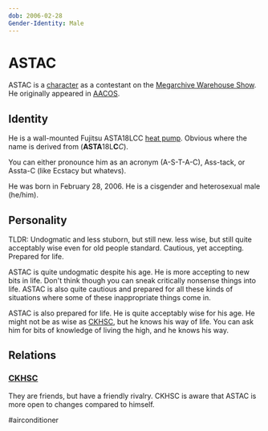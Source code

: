 ```yaml
---
dob: 2006-02-28
Gender-Identity: Male
---
```

# ASTAC

ASTAC is a [character](Characters.md) as a contestant on the [Megarchive Warehouse Show](../../../Megarchive%20Warehouse%20Show/Megarchive%20Warehouse%20Show.md). He originally appeared in [AACOS](../../../Megarchive%20Warehouse%20Show/AACOS.md).

## Identity

He is a wall-mounted Fujitsu ASTA18LCC [heat pump](../../Species/Air%20Conditioners.md). Obvious where the name is derived from (**ASTA**18L**C***C*).

You can either pronounce him as an acronym (A-S-T-A-C), Ass-tack, or Assta-C (like Ecstacy but whatevs).

He was born in February 28, 2006. He is a cisgender and heterosexual male (he/him).

## Personality
TLDR: Undogmatic and less stuborn, but still new. less wise, but still quite acceptably wise even for old people standard. Cautious, yet accepting. Prepared for life. 

ASTAC is quite undogmatic despite his age. He is more accepting to new bits in life. Don't think though you can sneak critically nonsense things into life. ASTAC is also quite cautious and prepared for all these kinds of situations where some of these inappropriate things come in. 

ASTAC is also prepared for life. He is quite acceptably wise for his age. He might not be as wise as [CKHSC](CKHSC.md), but he knows his way of life. You can ask him for bits of knowledge of living the high, and he knows his way.
## Relations

### [CKHSC](CKHSC.md)

They are friends, but have a friendly rivalry. CKHSC is aware that ASTAC is more open to changes compared to himself.

#airconditioner